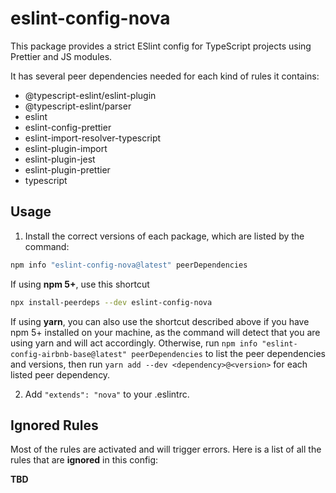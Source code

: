 # eslint-config-nova

This package provides a strict ESlint config for TypeScript projects using Prettier and JS modules.

It has several peer dependencies needed for each kind of rules it contains:

- @typescript-eslint/eslint-plugin
- @typescript-eslint/parser
- eslint
- eslint-config-prettier
- eslint-import-resolver-typescript
- eslint-plugin-import
- eslint-plugin-jest
- eslint-plugin-prettier
- typescript

## Usage

1. Install the correct versions of each package, which are listed by the command:

```sh
npm info "eslint-config-nova@latest" peerDependencies
```

If using **npm 5+**, use this shortcut

```sh
npx install-peerdeps --dev eslint-config-nova
```

If using **yarn**, you can also use the shortcut described above if you have npm 5+ installed on your machine, as the command will detect that you are using yarn and will act accordingly.
Otherwise, run `npm info "eslint-config-airbnb-base@latest" peerDependencies` to list the peer dependencies and versions, then run `yarn add --dev <dependency>@<version>` for each listed peer dependency.

2. Add `"extends": "nova"` to your .eslintrc.

## Ignored Rules

Most of the rules are activated and will trigger errors. Here is a list of all the rules that are **ignored** in this config:

**TBD**
